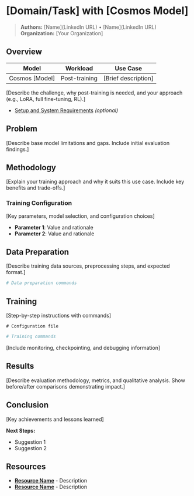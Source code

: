 # [Domain/Task] with [Cosmos Model]

> **Authors:** [Name](LinkedIn URL) • [Name](LinkedIn URL)
> **Organization:** [Your Organization]

## Overview

| **Model** | **Workload** | **Use Case** |
|-----------|--------------|--------------|
| Cosmos [Model] | Post-training | [Brief description] |

[Describe the challenge, why post-training is needed, and your approach (e.g., LoRA, full fine-tuning, RL).]

- [Setup and System Requirements](setup.md) *(optional)*

## Problem

[Describe base model limitations and gaps. Include initial evaluation findings.]

## Methodology

[Explain your training approach and why it suits this use case. Include key benefits and trade-offs.]

### Training Configuration

[Key parameters, model selection, and configuration choices]

- **Parameter 1**: Value and rationale
- **Parameter 2**: Value and rationale

## Data Preparation

[Describe training data sources, preprocessing steps, and expected format.]

```bash
# Data preparation commands
```

## Training

[Step-by-step instructions with commands]

```[language]
# Configuration file
```

```bash
# Training commands
```

[Include monitoring, checkpointing, and debugging information]

## Results

[Describe evaluation methodology, metrics, and qualitative analysis. Show before/after comparisons demonstrating impact.]

## Conclusion

[Key achievements and lessons learned]

**Next Steps:**

- Suggestion 1
- Suggestion 2

## Resources

- **[Resource Name](URL)** - Description
- **[Resource Name](URL)** - Description

